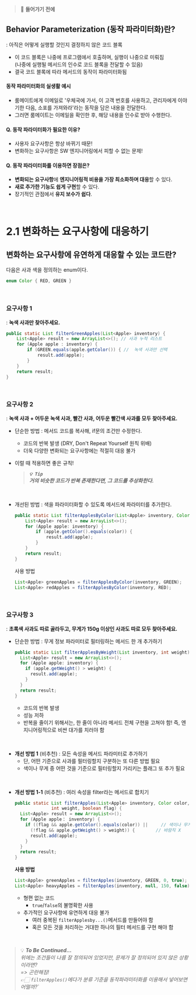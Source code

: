 > 👀 **들어가기 전에**

## Behavior Parameterization (동작 파라미터화)란?

: 아직은 어떻게 실행할 것인지 결정하지 않은 코드 블록

- 이 코드 블록은 나중에 프로그램에서 호출하며, 실행이 나중으로 미뤄짐<br>
  (나중에 실행될 메서드의 인수로 코드 블록을 전달할 수 있음)
- 결국 코드 블록에 따라 메서드의 동작이 파라미터화됨

#### 동작 파라미터화의 실생활 예시
- 룸메이트에게 이메일로 '우체국에 가서, 이 고객 번호를 사용하고, 관리자에게 이야기한 다음, 소포를 가져와라'라는 동작을 담은 내용을 전달한다.
- 그러면 룸메이트는 이메일을 확인한 후, 해당 내용을 인수로 받아 수행한다.

#### Q. 동작 파라미터화가 필요한 이유?
- 사용자 요구사항은 항상 바뀌기 때문!
- 변화하는 요구사항은 SW 엔지니어링에서 피할 수 없는 문제!

#### Q. 동작 파라미터화를 이용하면 장점은?
- **변화되는 요구사항**에 **엔지니어링적 비용을 가장 최소화하며 대응**할 수 있다.
- **새로 추가한 기능도 쉽게 구현**할 수 있다.
- 장기적인 관점에서 **유지 보수가 쉽다**.

<br>

# 2.1 변화하는 요구사항에 대응하기

## 변화하는 요구사항에 유연하게 대응할 수 있는 코드란?

다음은 사과 색을 정의하는 enum이다.
```java
enum Color { RED, GREEN }
```

<br>

### **요구사항 1**
: **녹색 사과만 찾아주세요.**

```java
public static List filterGreenApples(List<Apple> inventory) {
	List<Apple> result = new ArrayList<>(); // 사과 누적 리스트
	for (Apple apple : inventory) {
		if (GREEN.equals(apple.getColor()) { //  녹색 사과만 선택 
			result.add(apple);
		}
	} 
	return result; 
}
```

<br>

### **요구사항 2**
: **녹색 사과 + 어두운 녹색 사과, 빨간 사과, 어두운 빨간색 사과를 모두 찾아주세요.**

- 단순한 방법 : 메서드 코드를 복사해, if문의 조건만 수정한다.
  - 코드의 반복 발생 (DRY, Don't Repeat Yourself 원칙 위배)<br>
  - 더욱 다양한 변화되는 요구사항에는 적절히 대응 불가

- 이럴 때 적용하면 좋은 규칙!
  > ***`💡 Tip`***<br>
  > ***거의 비슷한 코드가 반복 존재한다면, 그 코드를 추상화한다.***

<br>

- 개선된 방법 : 색을 파라미터화할 수 있도록 메서드에 파라미터를 추가한다.<br>
	```java
	public static List filterApplesByColor(List<Apple> inventory, Color color) {
		List<Apple> result = new ArrayList<>();
		for (Apple apple: inventory) { 
			if (apple.getColor().equals(color)) {
				result.add(apple);
			}
		}
		return result; 
	}
	```
  사용 방법
	```java
	List<Apple> greenApples = filterApplesByColor(inventory, GREEN); 
	List<Apple> redApples = filterApplesByColor(inventory, RED);
	```

<br>


### **요구사항 3**
: **초록색 사과도 따로 골라두고, 무게가 150g 이상인 사과도 따로 모두 찾아주세요.**

- 단순한 방법 : 무게 정보 파라미터로 필터링하는 메서드 한 개 추가하기
  ```java
  public static List filterApplesByWeight(List inventory, int weight) { 
    List<Apple> result = new ArrayList<>();
    for (Apple apple: inventory) {
      if (apple.getWeight() > weight) {
        result.add(apple);
      }
    }
    return result;
  }
  ```
  - 코드의 반복 발생
  - 성능 저하
  - 반복을 줄이기 위해서는, 한 줄이 아니라 메서드 전체 구현을 고쳐야 함! 즉, 엔지니어링적으로 비싼 대가를 치러야 함

<br>

- **개선 방법 1** (비추천) : 모든 속성을 메서드 파라미터로 추가하기
  - 단, 어떤 기준으로 사과를 필터링할지 구분하는 또 다른 방법 필요
  - 색이나 무게 중 어떤 것을 기준으로 필터링할지 가리키는 플래그 또 추가 필요

<br>

- **개선 방법 1-1** (비추천) : 여러 속성을 filter라는 메서드로 합치기
  ```java
  public static List filterApples(List<Apple> inventory, Color color, 
                int weight, boolean flag) {
    List<Apple> result = new ArrayList<>();
    for (Apple apple： inventory) {
      if ((flag && apple.getColor().equals(color)) ||     // 색이나 무게 선택 방법
        (!flag && apple.getWeight() > weight)) {        // 바람직 X
        result.add(apple);
      }
    }
    return result;
  }
  ```
  **사용 방법**
  ```java
  List<Apple> greenApples = filterApples(inventory, GREEN, 0, true); 
  List<Apple> heavyApples = filterApples(inventory, null, 150, false);
  ```
  - 형편 없는 코드
    - `true`/`false`의 불명확한 사용
  - 추가적인 요구사항에 유연하게 대응 불가
    - 여러 중복된 `filterApplesby...()`메서드를 만들어야 함
    - 혹은 모든 것을 처리하는 거대한 하나의 필터 메서드를 구현 해야 함

<br>

> 💡 ***To Be Continued...***<br>
> *위에는 조건들이 나름 잘 정의되어 있었지만, 문제가 잘 정의되어 있지 않은 상황이라면?<br>
> => 곤란해짐!*<br>
> *👉🏻 `filterApples()`에다가 분류 기준을 동작파라미터화를 이용해서 넣어보면 어떨까?`*
